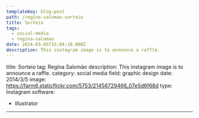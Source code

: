 ```yaml
---
templateKey: blog-post
path: /regina-salomao-sorteio
title: Sorteio
tags:
  - social-media
  - regina-salomao
date: 2014-03-05T15:04:10.000Z
description: This instagram image is to announce a raffle.
---
```


title: Sorteio
tag: Regina Salomão
description: This instagram image is to announce a raffle.
category: social media
field: graphic design
date: 2014/3/5
image: https://farm6.staticflickr.com/5753/21456729466_07e5d6f68d
type: Instagram
software:
- Illustrator
---
